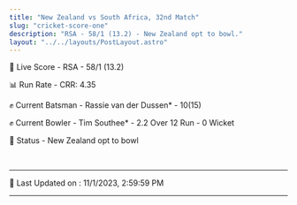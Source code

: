 ```yaml
---
title: "New Zealand vs South Africa, 32nd Match"
slug: "cricket-score-one"
description: "RSA - 58/1 (13.2) - New Zealand opt to bowl."
layout: "../../layouts/PostLayout.astro"
---
```


🔴 Live Score - RSA - 58/1 (13.2)  

📊 Run Rate - CRR: 4.35  

✊ Current Batsman - Rassie van der Dussen* - 10(15)  

✊ Current Bowler - Tim Southee* - 2.2 Over 12 Run - 0 Wicket  

📑 Status - New Zealand opt to bowl

<br />

***

📝 Last Updated on : 11/1/2023, 2:59:59 PM

***


